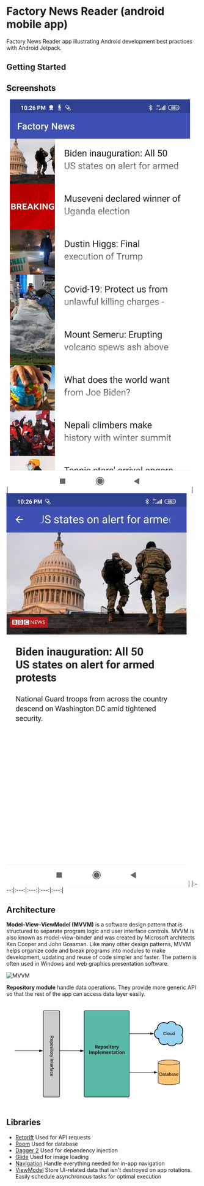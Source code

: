 Factory News Reader (android mobile app)
=================

Factory News Reader app illustrating Android development best practices with Android Jetpack.

Getting Started
---------------

Screenshots
-----------
| [![Screen1](https://raw.githubusercontent.com/Becirr/Factory-News-Reader/master/screenshots/s1.jpg)]() | [![Screen2](https://raw.githubusercontent.com/Becirr/Factory-News-Reader/master/screenshots/s2.jpg)]() |
|:---:|:---:|:---:|:---:|:---:|

Architecture
--------------
**Model–View–ViewModel (MVVM)** is a software design pattern that is structured to separate program logic and user interface controls. MVVM is also known as model-view-binder and was created by Microsoft architects Ken Cooper and John Gossman. Like many other design patterns, MVVM helps organize code and break programs into modules to make development, updating and reuse of code simpler and faster. The pattern is often used in Windows and web graphics presentation software.

![MVVM](https://upload.wikimedia.org/wikipedia/commons/8/87/MVVMPattern.png "Model–View–ViewModel")

**Repository module** handle data operations. They provide more generic API so that the rest of the app can access data layer easily.

![Repository patternb](https://raw.githubusercontent.com/Becirr/Factory-News-Reader/master/screenshots/diagram.png "Repository pattern")

Libraries
--------------
* [Retorift](https://github.com/square/retrofit) Used for API requests
* [Room](https://developer.android.com/topic/libraries/architecture/room) Used for database
* [Dagger 2](https://github.com/google/dagger) Used for dependency injection
* [Glide](https://github.com/bumptech/glide) Used for image loading
* [Navigation](https://developer.android.com/guide/navigation/navigation-getting-started) Handle everything needed for in-app navigation
* [ViewModel](https://www.google.com/aclk?sa=l&ai=DChcSEwjF_9mdi9rsAhWFGHsKHfBeCUMYABAAGgJsZQ&sig=AOD64_3JpFaMS2BFPlkU6waX4Jkw3UVD1g&q&adurl&ved=2ahUKEwil39Cdi9rsAhUK_CoKHaWPDa8Q0Qx6BAgwEAE) Store UI-related data that isn't destroyed on app rotations. Easily schedule asynchronous tasks for optimal execution
